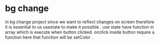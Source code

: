 # bg change
in bg change project since we want to reflect changes on screen therefore it is essential to us usestate to make it possible .
use state have function in array which is execute when button clicked.
onclick inside button require a function here that function will be setColor .